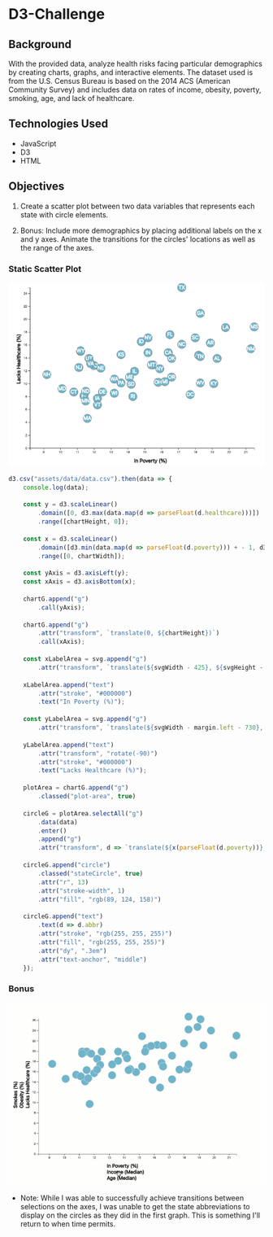 # D3-Challenge

## Background
With the provided data, analyze health risks facing particular demographics by creating charts, graphs, and interactive elements. The dataset used is from the U.S. Census Bureau is based on the 2014 ACS (American Community Survey) and includes data on rates of income, obesity, poverty, smoking, age, and lack of healthcare. 


## Technologies Used
* JavaScript
* D3
* HTML

## Objectives
1. Create a scatter plot between two data variables that represents each state with circle elements.

2. Bonus: Include more demographics by placing additional labels on the x and y axes. Animate the transitions for the circles' locations as well as the range of the axes.

### Static Scatter Plot

![Static](Images/scatter_plot.png) 

```javascript
d3.csv("assets/data/data.csv").then(data => {
    console.log(data);

    const y = d3.scaleLinear()
        .domain([0, d3.max(data.map(d => parseFloat(d.healthcare)))])
        .range([chartHeight, 0]);

    const x = d3.scaleLinear()
        .domain([d3.min(data.map(d => parseFloat(d.poverty))) + - 1, d3.max(data.map(d => parseFloat(d.poverty)))])
        .range([0, chartWidth]);

    const yAxis = d3.axisLeft(y);
    const xAxis = d3.axisBottom(x);

    chartG.append("g")
        .call(yAxis);

    chartG.append("g")
        .attr("transform", `translate(0, ${chartHeight})`)
        .call(xAxis);

    const xLabelArea = svg.append("g")
        .attr("transform", `translate(${svgWidth - 425}, ${svgHeight - margin.bottom + 45})`);

    xLabelArea.append("text")
        .attr("stroke", "#000000")
        .text("In Poverty (%)");

    const yLabelArea = svg.append("g")
        .attr("transform", `translate(${svgWidth - margin.left - 730}, ${svgHeight - 250})`);

    yLabelArea.append("text")
        .attr("transform", "rotate(-90)")
        .attr("stroke", "#000000")
        .text("Lacks Healthcare (%)");

    plotArea = chartG.append("g")
        .classed("plot-area", true)

    circleG = plotArea.selectAll("g")
        .data(data)
        .enter()
        .append("g")
        .attr("transform", d => `translate(${x(parseFloat(d.poverty))}, ${y(parseFloat(d.healthcare))})`)

    circleG.append("circle")
        .classed("stateCircle", true)
        .attr("r", 13)
        .attr("stroke-width", 1)
        .attr("fill", "rgb(89, 124, 158)")

    circleG.append("text")
        .text(d => d.abbr)
        .attr("stroke", "rgb(255, 255, 255)")
        .attr("fill", "rgb(255, 255, 255)")
        .attr("dy", ".3em")
        .attr("text-anchor", "middle")
    });

```

### Bonus

![Dynamic](Images/dynamic_plot.gif) 

* Note: While I was able to successfully achieve transitions between selections on the axes, I was unable to get the state abbreviations to display on the circles as they did in the first graph. This is something I'll return to when time permits. 
